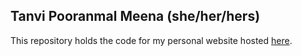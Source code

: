 ## Tanvi Pooranmal Meena (she/her/hers)

This repository holds the code for my personal website hosted [here](https://tanvincible.github.io).